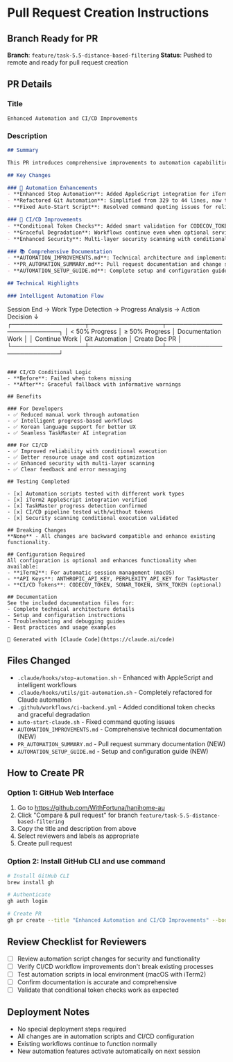 # Pull Request Creation Instructions

## Branch Ready for PR
**Branch**: `feature/task-5.5-distance-based-filtering`
**Status**: Pushed to remote and ready for pull request creation

## PR Details

### Title
```
Enhanced Automation and CI/CD Improvements
```

### Description
```markdown
## Summary

This PR introduces comprehensive improvements to automation capabilities and CI/CD pipeline, focusing on intelligent workflow automation, enhanced error handling, and better TaskMaster AI integration.

## Key Changes

### 🔧 Automation Enhancements
- **Enhanced Stop Automation**: Added AppleScript integration for iTerm2 with intelligent work type detection
- **Refactored Git Automation**: Simplified from 329 to 44 lines, now triggers Claude automation
- **Fixed Auto-Start Script**: Resolved command quoting issues for reliable execution

### 🚀 CI/CD Improvements  
- **Conditional Token Checks**: Added smart validation for CODECOV_TOKEN, SONAR_TOKEN, SNYK_TOKEN
- **Graceful Degradation**: Workflows continue even when optional services unavailable
- **Enhanced Security**: Multi-layer security scanning with conditional execution

### 📚 Comprehensive Documentation
- **AUTOMATION_IMPROVEMENTS.md**: Technical architecture and implementation details
- **PR_AUTOMATION_SUMMARY.md**: Pull request documentation and change summary
- **AUTOMATION_SETUP_GUIDE.md**: Complete setup and configuration guide

## Technical Highlights

### Intelligent Automation Flow
```
Session End → Work Type Detection → Progress Analysis → Action Decision
                                                              ↓
┌─────────────────┬─────────────────┬─────────────────────────┐
│ < 50% Progress  │ ≥ 50% Progress  │ Documentation Work      │
│ Continue Work   │ Git Automation  │ Create Doc PR           │
└─────────────────┴─────────────────┴─────────────────────────┘
```

### CI/CD Conditional Logic
- **Before**: Failed when tokens missing
- **After**: Graceful fallback with informative warnings

## Benefits

### For Developers
- ✅ Reduced manual work through automation
- ✅ Intelligent progress-based workflows  
- ✅ Korean language support for better UX
- ✅ Seamless TaskMaster AI integration

### For CI/CD
- ✅ Improved reliability with conditional execution
- ✅ Better resource usage and cost optimization
- ✅ Enhanced security with multi-layer scanning
- ✅ Clear feedback and error messaging

## Testing Completed

- [x] Automation scripts tested with different work types
- [x] iTerm2 AppleScript integration verified
- [x] TaskMaster progress detection confirmed  
- [x] CI/CD pipeline tested with/without tokens
- [x] Security scanning conditional execution validated

## Breaking Changes
**None** - All changes are backward compatible and enhance existing functionality.

## Configuration Required
All configuration is optional and enhances functionality when available:
- **iTerm2**: For automatic session management (macOS)
- **API Keys**: ANTHROPIC_API_KEY, PERPLEXITY_API_KEY for TaskMaster
- **CI/CD Tokens**: CODECOV_TOKEN, SONAR_TOKEN, SNYK_TOKEN (optional)

## Documentation
See the included documentation files for:
- Complete technical architecture details
- Setup and configuration instructions  
- Troubleshooting and debugging guides
- Best practices and usage examples

🤖 Generated with [Claude Code](https://claude.ai/code)
```

## Files Changed
- `.claude/hooks/stop-automation.sh` - Enhanced with AppleScript and intelligent workflows
- `.claude/hooks/utils/git-automation.sh` - Completely refactored for Claude automation
- `.github/workflows/ci-backend.yml` - Added conditional token checks and graceful degradation
- `auto-start-claude.sh` - Fixed command quoting issues
- `AUTOMATION_IMPROVEMENTS.md` - Comprehensive technical documentation (NEW)
- `PR_AUTOMATION_SUMMARY.md` - Pull request summary documentation (NEW)
- `AUTOMATION_SETUP_GUIDE.md` - Setup and configuration guide (NEW)

## How to Create PR

### Option 1: GitHub Web Interface
1. Go to https://github.com/WithFortuna/hanihome-au
2. Click "Compare & pull request" for branch `feature/task-5.5-distance-based-filtering`
3. Copy the title and description from above
4. Select reviewers and labels as appropriate
5. Create pull request

### Option 2: Install GitHub CLI and use command
```bash
# Install GitHub CLI
brew install gh

# Authenticate
gh auth login

# Create PR
gh pr create --title "Enhanced Automation and CI/CD Improvements" --body-file PR_AUTOMATION_SUMMARY.md
```

## Review Checklist for Reviewers
- [ ] Review automation script changes for security and functionality
- [ ] Verify CI/CD workflow improvements don't break existing processes
- [ ] Test automation scripts in local environment (macOS with iTerm2)
- [ ] Confirm documentation is accurate and comprehensive
- [ ] Validate that conditional token checks work as expected

## Deployment Notes
- No special deployment steps required
- All changes are in automation scripts and CI/CD configuration
- Existing workflows continue to function normally
- New automation features activate automatically on next session